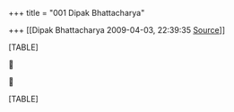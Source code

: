 +++
title = "001 Dipak Bhattacharya"

+++
[[Dipak Bhattacharya	2009-04-03, 22:39:35 [Source](https://groups.google.com/g/bvparishat/c/N1A9fztZ3Fs)]]



[TABLE]





[TABLE]

